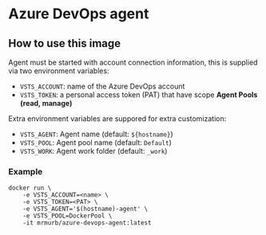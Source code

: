 # Azure DevOps agent

## How to use this image
Agent must be started with account connection information, this is supplied via two environment variables:

- `VSTS_ACCOUNT`: name of the Azure DevOps account
- `VSTS_TOKEN`: a personal access token (PAT) that have scope **Agent Pools (read, manage)**

Extra environment variables are suppored for extra customization:
- `VSTS_AGENT`: Agent name (default: `${hostname}`)
- `VSTS_POOL`: Agent pool name (default: `Default`)
- `VSTS_WORK`: Agent work folder (default: `_work`)

### Example
```
docker run \
    -e VSTS_ACCOUNT=<name> \
    -e VSTS_TOKEN=<PAT> \
    -e VSTS_AGENT='$(hostname)-agent' \
    -e VSTS_POOL=DockerPool \
    -it mrmurb/azure-devops-agent:latest
